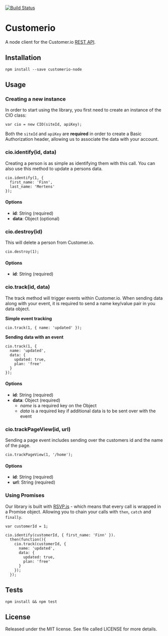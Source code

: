 [![Build Status](https://magnum.travis-ci.com/customerio/customerio-node.svg?token=zpjkEqUju9GyqyfknBXv&branch=create-initial-apis)](https://magnum.travis-ci.com/customerio/customerio-node)

# Customerio

A node client for the Customer.io [REST API](http://customer.io/docs/api/rest.html).

## Installation

```
npm install --save customerio-node
```

## Usage

### Creating a new instance

In order to start using the library, you first need to create an instance of the CIO class:

```
var cio = new CIO(siteId, apiKey);
```

Both the `siteId` and `apiKey` are **required** in order to create a Basic Authorization header, allowing us to associate the data with your account.

### cio.identify(id, data)

Creating a person is as simple as identifying them with this call. You can also use this method to update a persons data.

```
cio.identify(1, {
  first_name: 'Finn',
  last_name: 'Mertens'
});
```

#### Options

- **id**: String (required)
- **data**: Object (optional)

### cio.destroy(id)

This will delete a person from Customer.io.

```
cio.destroy(1);
```

#### Options

- **id**: String (required)

### cio.track(id, data)

The track method will trigger events within Customer.io. When sending data along with your event, it is required to send a name key/value pair in you data object.

**Simple event tracking**

```
cio.track(1, { name: 'updated' });
```

**Sending data with an event**
```
cio.track(1, {
  name: 'updated',
  data: {
    updated: true,
    plan: 'free'
  }
});
```

#### Options

- **id**: String (required)
- **data**: Object (required)
  - _name_ is a required key on the Object
  - _data_ is a required key if additional data is to be sent over with the event

### cio.trackPageView(id, url)

Sending a page event includes sending over the customers id and the name of the page.

```
cio.trackPageView(1, '/home');
```

#### Options

- **id**: String (required)
- **url**: String (required)

### Using Promises

Our library is built with [RSVP.js](https://github.com/tildeio/rsvp.js/) - which means that every call is wrapped in a Promise object. Allowing you to chain your calls with `then`, `catch` and `finally`.

```
var customerId = 1;

cio.identify(customerId, { first_name: 'Finn' }).
  then(function(){
    cio.track(customerId, {
      name: 'updated',
      data: {
        updated: true,
        plan: 'free'
      }
    });
  });
```

## Tests

```
npm install && npm test
```

## License

Released under the MIT license. See file called LICENSE for more details.

